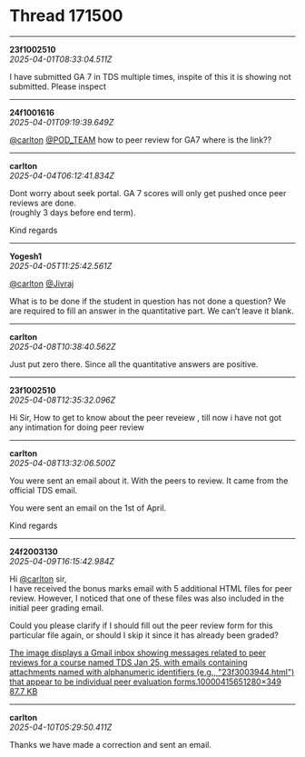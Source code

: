 # Thread 171500


---
**23f1002510**  
*2025-04-01T08:33:04.511Z*


I have submitted GA 7 in TDS multiple times, inspite of this it is showing not submitted. Please inspect




---
**24f1001616**  
*2025-04-01T09:19:39.649Z*


[@carlton](/u/carlton) [@POD_TEAM](/u/pod_team) how to peer review for GA7 where is the link??




---
**carlton**  
*2025-04-04T06:12:41.834Z*


Dont worry about seek portal. GA 7 scores will only get pushed once peer reviews are done.  
(roughly 3 days before end term).

Kind regards




---
**Yogesh1**  
*2025-04-05T11:25:42.561Z*


[@carlton](/u/carlton) [@Jivraj](/u/jivraj)

What is to be done if the student in question has not done a question? We are required to fill an answer in the quantitative part. We can’t leave it blank.




---
**carlton**  
*2025-04-08T10:38:40.562Z*


Just put zero there. Since all the quantitative answers are positive.




---
**23f1002510**  
*2025-04-08T12:35:32.096Z*


Hi Sir, How to get to know about the peer reveiew , till now i have not got any intimation for doing peer review




---
**carlton**  
*2025-04-08T13:32:06.500Z*


You were sent an email about it. With the peers to review. It came from the official TDS email.

You were sent an email on the 1st of April.

Kind regards




---
**24f2003130**  
*2025-04-09T16:15:42.984Z*


Hi [@carlton](/u/carlton) sir,  
I have received the bonus marks email with 5 additional HTML files for peer review. However, I noticed that one of these files was also included in the initial peer grading email.

Could you please clarify if I should fill out the peer review form for this particular file again, or should I skip it since it has already been graded?

[The image displays a Gmail inbox showing messages related to peer reviews for a course named TDS Jan 25, with emails containing attachments named with alphanumeric identifiers (e.g., "23f3003944.html") that appear to be individual peer evaluation forms.10000415651280×349 87.7 KB](https://europe1.discourse-cdn.com/flex013/uploads/iitm/original/3X/5/c/5c4178ae6580442d7ab92893ab19c065e7e9b672.jpeg "1000041565")




---
**carlton**  
*2025-04-10T05:29:50.411Z*


Thanks we have made a correction and sent an email.


